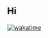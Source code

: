 ## Hi

[![wakatime](https://wakatime.com/badge/user/cb719ee1-9ae0-4309-9458-c720c7205e2b.svg)](https://wakatime.com/@cb719ee1-9ae0-4309-9458-c720c7205e2b)

